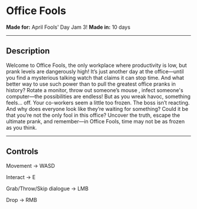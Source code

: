 # **Office Fools**

**Made for:** April Fools' Day Jam 3!
**Made in:** 10 days

---

## **Description**

Welcome to Office Fools, the only workplace where productivity is low, but prank levels are dangerously high!
It’s just another day at the office—until you find a mysterious talking watch that claims it can stop time. 
And what better way to use such power than to pull the greatest office pranks in history? Rotate a monitor, throw out someone’s mouse , infect someone's computer—the possibilities are endless!
But as you wreak havoc, something feels… off. Your co-workers seem a little too frozen. The boss isn’t reacting. And why does everyone look like they’re waiting for something?
Could it be that you’re not the only fool in this office?
Uncover the truth, escape the ultimate prank, and remember—in Office Fools, time may not be as frozen as you think.

---

## **Controls**

Movement -> WASD

Interact -> E

Grab/Throw/Skip dialogue -> LMB

Drop -> RMB
